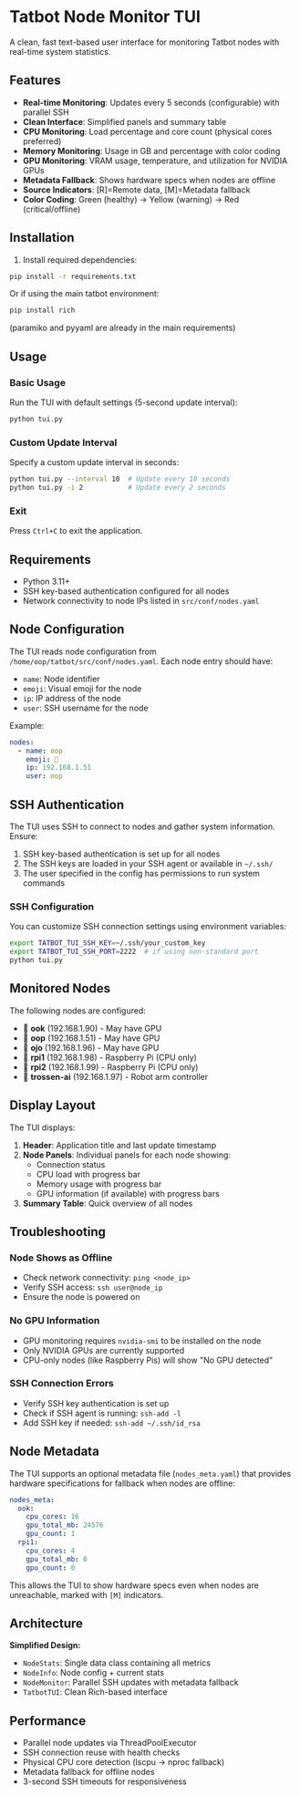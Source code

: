 # Tatbot Node Monitor TUI

A clean, fast text-based user interface for monitoring Tatbot nodes with real-time system statistics.

## Features

- **Real-time Monitoring**: Updates every 5 seconds (configurable) with parallel SSH
- **Clean Interface**: Simplified panels and summary table
- **CPU Monitoring**: Load percentage and core count (physical cores preferred)
- **Memory Monitoring**: Usage in GB and percentage with color coding
- **GPU Monitoring**: VRAM usage, temperature, and utilization for NVIDIA GPUs
- **Metadata Fallback**: Shows hardware specs when nodes are offline
- **Source Indicators**: [R]=Remote data, [M]=Metadata fallback
- **Color Coding**: Green (healthy) → Yellow (warning) → Red (critical/offline)

## Installation

1. Install required dependencies:
```bash
pip install -r requirements.txt
```

Or if using the main tatbot environment:
```bash
pip install rich
```
(paramiko and pyyaml are already in the main requirements)

## Usage

### Basic Usage

Run the TUI with default settings (5-second update interval):
```bash
python tui.py
```

### Custom Update Interval

Specify a custom update interval in seconds:
```bash
python tui.py --interval 10  # Update every 10 seconds
python tui.py -i 2           # Update every 2 seconds
```

### Exit

Press `Ctrl+C` to exit the application.

## Requirements

- Python 3.11+
- SSH key-based authentication configured for all nodes
- Network connectivity to node IPs listed in `src/conf/nodes.yaml`

## Node Configuration

The TUI reads node configuration from `/home/oop/tatbot/src/conf/nodes.yaml`. Each node entry should have:
- `name`: Node identifier
- `emoji`: Visual emoji for the node
- `ip`: IP address of the node
- `user`: SSH username for the node

Example:
```yaml
nodes:
  - name: oop
    emoji: 🦊
    ip: 192.168.1.51
    user: oop
```

## SSH Authentication

The TUI uses SSH to connect to nodes and gather system information. Ensure:
1. SSH key-based authentication is set up for all nodes
2. The SSH keys are loaded in your SSH agent or available in `~/.ssh/`
3. The user specified in the config has permissions to run system commands

### SSH Configuration

You can customize SSH connection settings using environment variables:

```bash
export TATBOT_TUI_SSH_KEY=~/.ssh/your_custom_key
export TATBOT_TUI_SSH_PORT=2222  # if using non-standard port
python tui.py
```

## Monitored Nodes

The following nodes are configured:
- 🦧 **ook** (192.168.1.90) - May have GPU
- 🦊 **oop** (192.168.1.51) - May have GPU
- 🦎 **ojo** (192.168.1.96) - May have GPU
- 🍓 **rpi1** (192.168.1.98) - Raspberry Pi (CPU only)
- 🍇 **rpi2** (192.168.1.99) - Raspberry Pi (CPU only)
- 🦾 **trossen-ai** (192.168.1.97) - Robot arm controller

## Display Layout

The TUI displays:
1. **Header**: Application title and last update timestamp
2. **Node Panels**: Individual panels for each node showing:
   - Connection status
   - CPU load with progress bar
   - Memory usage with progress bar
   - GPU information (if available) with progress bars
3. **Summary Table**: Quick overview of all nodes

## Troubleshooting

### Node Shows as Offline
- Check network connectivity: `ping <node_ip>`
- Verify SSH access: `ssh user@node_ip`
- Ensure the node is powered on

### No GPU Information
- GPU monitoring requires `nvidia-smi` to be installed on the node
- Only NVIDIA GPUs are currently supported
- CPU-only nodes (like Raspberry Pis) will show "No GPU detected"

### SSH Connection Errors
- Verify SSH key authentication is set up
- Check if SSH agent is running: `ssh-add -l`
- Add SSH key if needed: `ssh-add ~/.ssh/id_rsa`

## Node Metadata

The TUI supports an optional metadata file (`nodes_meta.yaml`) that provides hardware specifications for fallback when nodes are offline:

```yaml
nodes_meta:
  ook:
    cpu_cores: 16
    gpu_total_mb: 24576
    gpu_count: 1
  rpi1:
    cpu_cores: 4
    gpu_total_mb: 0
    gpu_count: 0
```

This allows the TUI to show hardware specs even when nodes are unreachable, marked with `[M]` indicators.

## Architecture

**Simplified Design:**
- `NodeStats`: Single data class containing all metrics
- `NodeInfo`: Node config + current stats
- `NodeMonitor`: Parallel SSH updates with metadata fallback
- `TatbotTUI`: Clean Rich-based interface

## Performance

- Parallel node updates via ThreadPoolExecutor
- SSH connection reuse with health checks
- Physical CPU core detection (lscpu → nproc fallback)
- Metadata fallback for offline nodes
- 3-second SSH timeouts for responsiveness